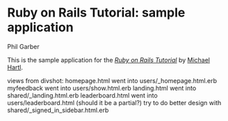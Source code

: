 # Ruby on Rails Tutorial: sample application
Phil Garber

This is the sample application for
the [*Ruby on Rails Tutorial*](http://railstutorial.org/)
by [Michael Hartl](http://michaelhartl.com/).

views from divshot:
homepage.html went into users/_homepage.html.erb
myfeedback went into users/show.html.erb
landing.html went into shared/_landing.html.erb
leaderboard.html went into users/leaderboard.html (should it be a partial?)
try to do better design with shared/_signed_in_sidebar.html.erb